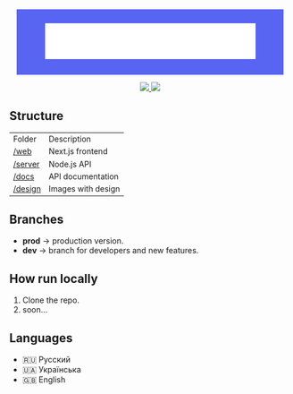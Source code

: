 <div style="background: #5865F2; padding: 5%; margin: 2.5%; 0" align="center">
    <img src="./github-logo.png" />
</div>


<div align="center">
    <a href="https://discord.gg/ryk4K5kRJq">
        <img src="https://img.shields.io/discord/761596363795988561" />
    </a>
       <a href="https://github.com/vitaliyirtlach/riod.js">
        <img src="https://img.shields.io/github/stars/TopCord-Team/bots.topcord.ru?style=social" />
    </a>
</div>

## Structure

<table> 
  <tr>
     <td>Folder</td>
     <td>Description</td>
  </tr>
  <tr>
    <td><a href="web">/web</a></td>
    <td>Next.js frontend</td>
  </tr>
  <tr>
    <td><a href="server">/server</a></td>
    <td>Node.js API</td>
  </tr>
  <tr>
    <td><a href="docs">/docs</a></td>
    <td>API documentation</td>
  </tr>
  <tr>
    <td><a href="desing">/design</a></td>
    <td>Images with design</td>
  </tr>
</table>

## Branches

-   **prod** -> production version.
-   **dev** -> branch for developers and new features.

## How run locally

1. Clone the repo.
2. soon...

## Languages

-   🇷🇺 Русский
-   🇺🇦 Українська
-   🇬🇧 English
